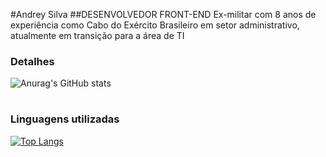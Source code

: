 #Andrey Silva
##DESENVOLVEDOR FRONT-END
Ex-militar com 8 anos de experiência como Cabo do Exército Brasileiro
em setor administrativo, atualmente em transição para a área de TI

### Detalhes
![Anurag's GitHub stats](https://github-readme-stats.vercel.app/api?username=andreyklaveren&show_icon=true&rank_icon=github&theme=dark&hide=contribs,prs)
#
### Linguagens utilizadas
[![Top Langs](https://github-readme-stats.vercel.app/api/top-langs/?username=andreyklaveren&layout=donut&theme=dark)](https://github.com/andreyklaveren/github-readme-stats)
